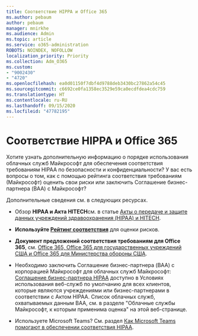 ```yaml
---
title: Соответствие HIPPA и Office 365
ms.author: pebaum
author: pebaum
manager: mnirkhe
ms.audience: Admin
ms.topic: article
ms.service: o365-administration
ROBOTS: NOINDEX, NOFOLLOW
localization_priority: Priority
ms.collection: Adm_O365
ms.custom:
- "9002430"
- "4720"
ms.openlocfilehash: ea0d01150f7dbf4d9788deb3430bc27862a54c45
ms.sourcegitcommit: c6692ce0fa1358ec3529e59ca0ecdfdea4cdc759
ms.translationtype: HT
ms.contentlocale: ru-RU
ms.lasthandoff: 09/15/2020
ms.locfileid: "47782195"
---
```

# <a name="hippa-compliance-and-office-365"></a>Соответствие HIPPA и Office 365

Хотите узнать дополнительную информацию о порядке использования облачных служб Майкрософт для обеспечения соответствия требованиям HIPAA по безопасности и конфиденциальности?  У вас есть вопросы о том, как с помощью рейтинга соответствия требованиям (Майкрософт) оценить свои риски или заключить Соглашение бизнес-партнера (BAA) с Майкрософт?  

Дополнительные сведения см. в следующих ресурсах.

- Обзор **HIPAA и Акта HITECH**см. в статье [Акты о передаче и защите данных учреждений здравоохранения (HIPAA) и HITECH](https://docs.microsoft.com/microsoft-365/compliance/offering-hipaa-hitech?view=o365-worldwide).

- **Используйте [Рейтинг соответствия](https://docs.microsoft.com/microsoft-365/compliance/offering-hipaa-hitech?view=o365-worldwide#use-microsoft-compliance-score-to-assess-your-risk)** для оценки рисков.

- **Документ предложений соответствия требованиям для Office 365**, см. [Office 365, Office 365 для государственных учреждений США и Office 365 для Министерства обороны США](https://go.microsoft.com/fwlink/p/?LinkID=2077751).

- Необходимо заключить Соглашение бизнес-партнера (BAA) с корпорацией Майкрософт для облачных служб Майкрософт: [Соглашение бизнес-партнера HIPAA](https://aka.ms/BAA) доступно в Условиях использования веб-служб по умолчанию для всех клиентов, которые являются учреждениями или бизнес-партнерами в соответствии с Актом HIPAA. Список облачных служб, охватываемых данным BAA, см. в разделе "Облачные службы Майкрософт, к которым применима оценка" на этой веб-странице.

- Используете Microsoft Teams? См. раздел [Как Microsoft Teams помогают в обеспечении соответствия HIPAA](https://www.microsoft.com/microsoft-365/blog/2019/04/30/white-paper-microsoft-teams-healthcare-providers-hipaa-compliance/).
